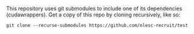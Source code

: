 This repository uses git submodules to include one of its dependencies (cudawrappers). Get a copy of this repo by cloning recursively, like so:

```shell
git clone --recurse-submodules https://github.com/nlesc-recruit/test
```
